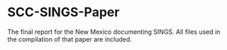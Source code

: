 # SCC-SINGS-Paper
The final report for the New Mexico documenting SINGS. All files used in the compilation of that paper are included.
